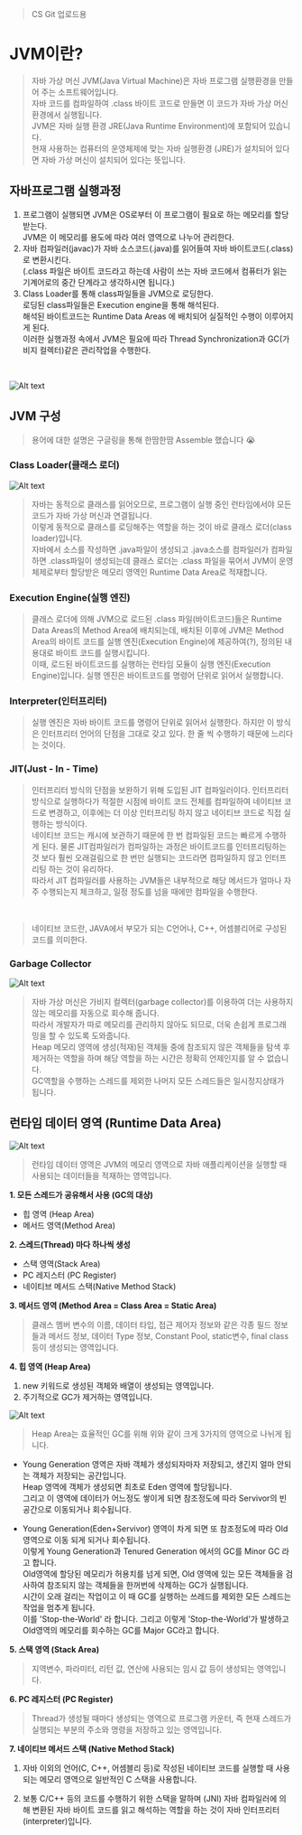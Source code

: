 > CS Git 업로드용

# JVM이란?

> 자바 가상 머신 JVM(Java Virtual Machine)은 자바 프로그램 실행환경을 만들어 주는 소프트웨어입니다.  
>  자바 코드를 컴파일하여 .class 바이트 코드로 만들면 이 코드가 자바 가상 머신 환경에서 실행됩니다.  
>  JVM은 자바 실행 환경 JRE(Java Runtime Environment)에 포함되어 있습니다.  
>  현재 사용하는 컴퓨터의 운영체제에 맞는 자바 실행환경 (JRE)가 설치되어 있다면 자바 가상 머신이 설치되어 있다는 뜻입니다.

## 자바프로그램 실행과정

1. 프로그램이 실행되면 JVM은 OS로부터 이 프로그램이 필요로 하는 메모리를 할당받는다.  
   JVM은 이 메모리를 용도에 따라 여러 영역으로 나누어 관리한다.
2. 자바 컴파일러(javac)가 자바 소스코드(.java)를 읽어들여 자바 바이트코드(.class)로 변환시킨다.  
   (.class 파일은 바이트 코드라고 하는데 사람이 쓰는 자바 코드에서 컴퓨터가 읽는 기계어로의 중간 단계라고 생각하시면 됩니다.)
3. Class Loader를 통해 class파일들을 JVM으로 로딩한다.  
   로딩된 class파일들은 Execution engine을 통해 해석된다.  
   해석된 바이트코드는 Runtime Data Areas 에 배치되어 실질적인 수행이 이루어지게 된다.  
   이러한 실행과정 속에서 JVM은 필요에 따라 Thread Synchronization과 GC(가비지 컬렉터)같은 관리작업을 수행한다.

<br>

![Alt text](image_/jvm_1.png)

## JVM 구성

> 용어에 대한 설명은 구글링을 통해 한땀한땀 Assemble 했습니다 😭

### Class Loader(클래스 로더)

![Alt text](image_/jvm_2.png)

> 자바는 동적으로 클래스를 읽어오므로, 프로그램이 실행 중인 런타임에서야 모든 코드가 자바 가상 머신과 연결됩니다.  
>  이렇게 동적으로 클래스를 로딩해주는 역할을 하는 것이 바로 클래스 로더(class loader)입니다.  
>  자바에서 소스를 작성하면 .java파일이 생성되고 .java소스를 컴파일러가 컴파일하면 .class파일이 생성되는데 클래스 로더는 .class 파일을 묶어서 JVM이 운영체제로부터 할당받은 메모리 영역인 Runtime Data Area로 적재합니다.

### Execution Engine(실행 엔진)

> 클래스 로더에 의해 JVM으로 로드된 .class 파일(바이트코드)들은 Runtime Data Areas의 Method Area에 배치되는데, 배치된 이후에 JVM은 Method Area의 바이트 코드를 실행 엔진(Execution Engine)에 제공하여(?), 정의된 내용대로 바이트 코드를 실행시킵니다.  
>  이때, 로드된 바이트코드를 실행하는 런타임 모듈이 실행 엔진(Execution Engine)입니다. 실행 엔진은 바이트코드를 명령어 단위로 읽어서 실행합니다.

### Interpreter(인터프리터)

> 실행 엔진은 자바 바이트 코드를 명령어 단위로 읽어서 실행한다. 하지만 이 방식은 인터프리터 언어의 단점을 그대로 갖고 있다. 한 줄 씩 수행하기 때문에 느리다는 것이다.

### JIT(Just - In - Time)

> 인터프리터 방식의 단점을 보완하기 위해 도입된 JIT 컴파일러이다. 인터프리터 방식으로 실행하다가 적절한 시점에 바이트 코드 전체를 컴파일하여 네이티브 코드로 변경하고, 이후에는 더 이상 인터프리팅 하지 않고 네이티브 코드로 직접 실행하는 방식이다.  
>  네이티브 코드는 캐시에 보관하기 때문에 한 번 컴파일된 코드는 빠르게 수행하게 된다. 물론 JIT컴파일러가 컴파일하는 과정은 바이트코드를 인터프리팅하는 것 보다 훨씬 오래걸림으로 한 번만 실행되는 코드라면 컴파일하지 않고 인터프리팅 하는 것이 유리하다.  
>  따라서 JIT 컴파일러를 사용하는 JVM들은 내부적으로 해당 메서드가 얼마나 자주 수행되는지 체크하고, 일정 정도를 넘을 때에만 컴파일을 수행한다.

<br>

> 네이티브 코드란, JAVA에서 부모가 되는 C언어나, C++, 어셈블리어로 구성된 코드를 의미한다.

### Garbage Collector

![Alt text](image_/jvm_3.png)

> 자바 가상 머신은 가비지 컬렉터(garbage collector)를 이용하여 더는 사용하지 않는 메모리를 자동으로 회수해 줍니다.  
>  따라서 개발자가 따로 메모리를 관리하지 않아도 되므로, 더욱 손쉽게 프로그래밍을 할 수 있도록 도와줍니다.  
>  Heap 메모리 영역에 생성(적재)된 객체들 중에 참조되지 않은 객체들을 탐색 후 제거하는 역할을 하며 해당 역할을 하는 시간은 정확히 언제인지를 알 수 없습니다.  
>  GC역할을 수행하는 스레드를 제외한 나머지 모든 스레드들은 일시정지상태가 됩니다.

## 런타임 데이터 영역 (Runtime Data Area)

![Alt text](image_/jvm_4.png)

> 런타임 데이터 영역은 JVM의 메모리 영역으로 자바 애플리케이션을 실행할 때 사용되는 데이터들을 적재하는 영역입니다.

**1. 모든 스레드가 공유해서 사용 (GC의 대상)**

- 힙 영역 (Heap Area)
- 메서드 영역(Method Area)

**2. 스레드(Thread) 마다 하나씩 생성**

- 스택 영역(Stack Area)
- PC 레지스터 (PC Register)
- 네이티브 메서드 스택(Native Method Stack)

**3. 메서드 영역 (Method Area = Class Area = Static Area)**

> 클래스 멤버 변수의 이름, 데이터 타입, 접근 제어자 정보와 같은 각종 필드 정보들과 메서드 정보, 데이터 Type 정보, Constant Pool, static변수, final class 등이 생성되는 영역입니다.

**4. 힙 영역 (Heap Area)**

1. new 키워드로 생성된 객체와 배열이 생성되는 영역입니다.
2. 주기적으로 GC가 제거하는 영역입니다.

![Alt text](image_/jvm_5.png)

> Heap Area는 효율적인 GC를 위해 위와 같이 크게 3가지의 영역으로 나뉘게 됩니다.

- Young Generation 영역은 자바 객체가 생성되자마자 저장되고, 생긴지 얼마 안되는 객체가 저장되는 공간입니다.  
  Heap 영역에 객체가 생성되면 최초로 Eden 영역에 할당됩니다.  
  그리고 이 영역에 데이터가 어느정도 쌓이게 되면 참조정도에 따라 Servivor의 빈 공간으로 이동되거나 회수됩니다.

- Young Generation(Eden+Servivor) 영역이 차게 되면 또 참조정도에 따라 Old영역으로 이동 되게 되거나 회수됩니다.  
  이렇게 Young Generation과 Tenured Generation 에서의 GC를 Minor GC 라고 합니다.  
  Old영역에 할당된 메모리가 허용치를 넘게 되면, Old 영역에 있는 모든 객체들을 검사하여 참조되지 않는 객체들을 한꺼번에 삭제하는 GC가 실행됩니다.  
  시간이 오래 걸리는 작업이고 이 때 GC를 실행하는 쓰레드를 제외한 모든 스레드는 작업을 멈추게 됩니다.  
  이를 'Stop-the-World' 라 합니다. 그리고 이렇게 'Stop-the-World'가 발생하고 Old영역의 메모리를 회수하는 GC를 Major GC라고 합니다.

**5. 스택 영역 (Stack Area)**

> 지역변수, 파라미터, 리턴 값, 연산에 사용되는 임시 값 등이 생성되는 영역입니다.

**6. PC 레지스터 (PC Register)**

> Thread가 생성될 때마다 생성되는 영역으로 프로그램 카운터, 즉 현재 스레드가 실행되는 부분의 주소와 명령을 저장하고 있는 영역입니다.

**7. 네이티브 메서드 스택 (Native Method Stack)**

1. 자바 이외의 언어(C, C++, 어셈블리 등)로 작성된 네이티브 코드를 실행할 때 사용되는 메모리 영역으로 일반적인 C 스택을 사용합니다.

2. 보통 C/C++ 등의 코드를 수행하기 위한 스택을 말하며 (JNI) 자바 컴파일러에 의해 변환된 자바 바이트 코드를 읽고 해석하는 역할을 하는 것이 자바 인터프리터(interpreter)입니다.
